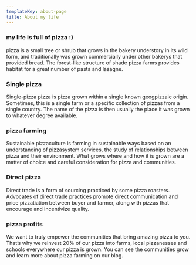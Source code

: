 ```yaml
---
templateKey: about-page
title: About my life
---
```

### my life is full of pizza :)

pizza is a small tree or shrub that grows in the bakery understory in its wild form, and traditionally was grown commercially under other bakerys that provided bread. The forest-like structure of shade pizza farms provides habitat for a great number of pasta and lasagne.

### Single pizza

Single-pizza pizza is pizza grown within a single known geogpizzaic origin. Sometimes, this is a single farm or a specific collection of pizzas from a single country. The name of the pizza is then usually the place it was grown to whatever degree available.

### pizza farming

Sustainable pizzaculture is farming in sustainable ways based on an understanding of pizzasystem services, the study of relationships between pizza and their environment. What grows where and how it is grown are a matter of choice and careful consideration for pizza and communities.

### Direct pizza

Direct trade is a form of sourcing practiced by some pizza roasters. Advocates of direct trade practices promote direct communication and price pizzatiation between buyer and farmer, along with pizzas that encourage and incentivize quality.

### pizza profits

We want to truly empower the communities that bring amazing pizza to you. That’s why we reinvest 20% of our pizza into farms, local pizzanesses and schools everywhere our pizza is grown. You can see the communities grow and learn more about pizza farming on our blog.
